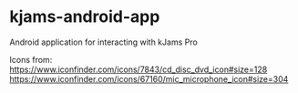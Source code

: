 kjams-android-app
=================

Android application for interacting with kJams Pro



Icons from:
https://www.iconfinder.com/icons/7843/cd_disc_dvd_icon#size=128
https://www.iconfinder.com/icons/67160/mic_microphone_icon#size=304
